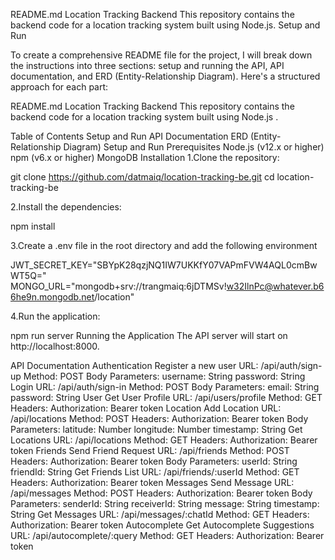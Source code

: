 README.md
Location Tracking Backend
This repository contains the backend code for a location tracking system built using Node.js.
Setup and Run

To create a comprehensive README file for the project, I will break down the instructions into three sections: setup and running the API, API documentation, and ERD (Entity-Relationship Diagram). Here's a structured approach for each part:

README.md
Location Tracking Backend
This repository contains the backend code for a location tracking system built using Node.js .

Table of Contents
Setup and Run
API Documentation
ERD (Entity-Relationship Diagram)
Setup and Run
Prerequisites
Node.js (v12.x or higher)
npm (v6.x or higher)
MongoDB
Installation
1.Clone the repository:

git clone https://github.com/datmaiq/location-tracking-be.git
cd location-tracking-be

2.Install the dependencies:

npm install

3.Create a .env file in the root directory and add the following environment

JWT_SECRET_KEY="SBYpK28qzjNQ1IW7UKKfY07VAPmFVW4AQL0cmBwWT5Q="
MONGO_URL="mongodb+srv://trangmaiq:6jDTMSv!w32IlnPc@whatever.b66he9n.mongodb.net/location"

4.Run the application:

npm run server
Running the Application
The API server will start on http://localhost:8000.

API Documentation
Authentication
Register a new user
URL: /api/auth/sign-up
Method: POST
Body Parameters:
username: String
password: String
Login
URL: /api/auth/sign-in
Method: POST
Body Parameters:
email: String
password: String
User
Get User Profile
URL: /api/users/profile
Method: GET
Headers:
Authorization: Bearer token
Location
Add Location
URL: /api/locations
Method: POST
Headers:
Authorization: Bearer token
Body Parameters:
latitude: Number
longitude: Number
timestamp: String
Get Locations
URL: /api/locations
Method: GET
Headers:
Authorization: Bearer token
Friends
Send Friend Request
URL: /api/friends
Method: POST
Headers:
Authorization: Bearer token
Body Parameters:
userId: String
friendId: String
Get Friends List
URL: /api/friends/:userId
Method: GET
Headers:
Authorization: Bearer token
Messages
Send Message
URL: /api/messages
Method: POST
Headers:
Authorization: Bearer token
Body Parameters:
senderId: String
receiverId: String
message: String
timestamp: String
Get Messages
URL: /api/messages/:chatId
Method: GET
Headers:
Authorization: Bearer token
Autocomplete
Get Autocomplete Suggestions
URL: /api/autocomplete/:query
Method: GET
Headers:
Authorization: Bearer token
